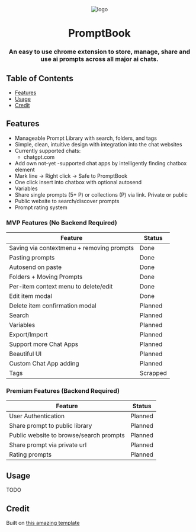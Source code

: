<div align="center">
<img src="public/icon-128.png" alt="logo"/>
<h1> PromptBook</h1>

<h3>
    An easy to use chrome extension to store, manage, share and use ai prompts across all major ai chats.
</h3>

</div>

## Table of Contents

- [Features](#features)
- [Usage](#usage)
- [Credit](#credit)

## Features <a name="features"></a>

- Manageable Prompt Library with search, folders, and tags
- Simple, clean, intuitive design with integration into the chat websites
- Currently supported chats:
  - chatgpt.com
- Add own not-yet -supported chat apps by intelligently finding chatbox element
- Mark line -> Right click -> Safe to PromptBook
- One click insert into chatbox with optional autosend
- Variables
- Share single prompts (5+ P) or collections (P) via link. Private or public
- Public website to search/discover prompts
- Prompt rating system

### MVP Features (No Backend Required)

| Feature                                   | Status   |
| ----------------------------------------- | -------- |
| Saving via contextmenu + removing prompts | Done     |
| Pasting prompts                           | Done     |
| Autosend on paste                         | Done     |
| Folders + Moving Prompts                  | Done     |
| Per-item context menu to delete/edit      | Done     |
| Edit item modal                           | Done     |
| Delete item confirmation modal            | Planned  |
| Search                                    | Planned  |
| Variables                                 | Planned  |
| Export/Import                             | Planned  |
| Support more Chat Apps                    | Planned  |
| Beautiful UI                              | Planned  |
| Custom Chat App adding                    | Planned  |
| Tags                                      | Scrapped |

### Premium Features (Backend Required)

| Feature                                 | Status  |
| --------------------------------------- | ------- |
| User Authentication                     | Planned |
| Share prompt to public library          | Planned |
| Public website to browse/search prompts | Planned |
| Share prompt via private url            | Planned |
| Rating prompts                          | Planned |

## Usage <a name="usage"></a>

TODO

## Credit

Built on [this amazing template](https://github.com/JohnBra/vite-web-extension.git)
